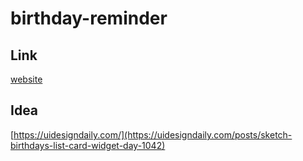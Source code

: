 # birthday-reminder
## Link

[website](https://birtday-reminder.netlify.app/)

## Idea

[https://uidesigndaily.com/](https://uidesigndaily.com/posts/sketch-birthdays-list-card-widget-day-1042)



